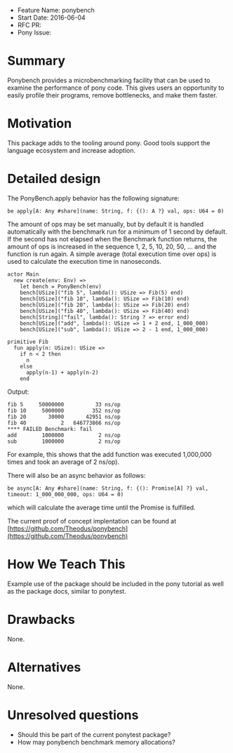 - Feature Name: ponybench
- Start Date: 2016-06-04
- RFC PR: 
- Pony Issue: 

# Summary

Ponybench provides a microbenchmarking facility that can be used to examine the performance of pony code. This gives users an opportunity to easily profile their programs, remove bottlenecks, and make them faster.

# Motivation

This package adds to the tooling around pony. Good tools support the language ecosystem and increase adoption.

# Detailed design

The PonyBench.apply behavior has the following signature:
```pony
be apply[A: Any #share](name: String, f: {(): A ?} val, ops: U64 = 0)
```
The amount of ops may be set manually, but by default it is handled automatically with the benchmark run for a minimum of 1 second by default. If the second has not elapsed when the Benchmark function returns, the amount of ops is increased in the sequence 1, 2, 5, 10, 20, 50, … and the function is run again. A simple average (total execution time over ops) is used to calculate the execution time in nanoseconds.

```pony
actor Main
  new create(env: Env) =>
    let bench = PonyBench(env)
    bench[USize]("fib 5", lambda(): USize => Fib(5) end)
    bench[USize]("fib 10", lambda(): USize => Fib(10) end)
    bench[USize]("fib 20", lambda(): USize => Fib(20) end)
    bench[USize]("fib 40", lambda(): USize => Fib(40) end)
    bench[String]("fail", lambda(): String ? => error end)
    bench[USize]("add", lambda(): USize => 1 + 2 end, 1_000_000)
    bench[USize]("sub", lambda(): USize => 2 - 1 end, 1_000_000)

primitive Fib
  fun apply(n: USize): USize =>
    if n < 2 then
      n
    else
      apply(n-1) + apply(n-2)
    end

```
Output:
```
fib 5     50000000          33 ns/op
fib 10     5000000         352 ns/op
fib 20       30000       42951 ns/op
fib 40           2   646773866 ns/op
**** FAILED Benchmark: fail
add        1000000           2 ns/op
sub        1000000           2 ns/op
```
For example, this shows that the add function was executed 1,000,000 times and took an average of 2 ns/op).

There will also be an async behavior as follows:
```pony
be async[A: Any #share](name: String, f: {(): Promise[A] ?} val, timeout: 1_000_000_000, ops: U64 = 0)
```
which will calculate the average time until the Promise is fulfilled.

The current proof of concept implentation can be found at [https://github.com/Theodus/ponybench](https://github.com/Theodus/ponybench)

# How We Teach This

Example use of the package should be included in the pony tutorial as well as the package docs, similar to ponytest.

# Drawbacks

None.

# Alternatives

None.

# Unresolved questions

- Should this be part of the current ponytest package?
- How may ponybench benchmark memory allocations?
